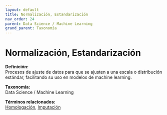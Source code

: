 ```yaml
---
layout: default
title: Normalización, Estandarización
nav_order: 24
parent: Data Science / Machine Learning
grand_parent: Taxonomía
---
```


# Normalización, Estandarización

**Definición:**  
Procesos de ajuste de datos para que se ajusten a una escala o distribución estándar, facilitando su uso en modelos de machine learning.

**Taxonomía:**  
Data Science / Machine Learning

**Términos relacionados:**  
[Homologación](https://maleniski.github.io/diccionario-angl-tec-mx/docs/taxonomia/homologacin/homologacin.html), [Imputación](https://maleniski.github.io/diccionario-angl-tec-mx/docs/taxonomia/imputacin/imputacin.html)

